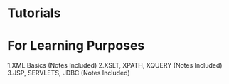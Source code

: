 # Tutorials 
# For Learning Purposes
1.XML Basics (Notes Included)
2.XSLT, XPATH, XQUERY (Notes Included)
3.JSP, SERVLETS, JDBC (Notes Included)
